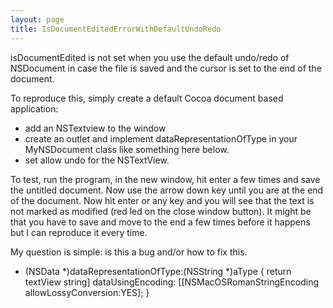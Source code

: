 ```yaml
---
layout: page
title: IsDocumentEditedErrorWithDefaultUndoRedo
---
```




isDocumentEdited is not set when you use the default undo/redo of NSDocument in case the file is saved and the cursor is set to the end of the document.

To reproduce this, simply create a default Cocoa document based application:
-  add an NSTextview to the window
-  create an outlet and implement dataRepresentationOfType in your MyNSDocument class like something here below.
- set allow undo for the NSTextView.

To test, run the program, in the new window, hit enter a few times and save the untitled document.
Now use the arrow down key until you are at the end of the document. Now hit enter or any key and you will see that the text is not marked as modified (red led on the close window button).
It might be that you have to save and move to the end a few times before it happens but I can reproduce it every time.

My question is simple: is this a bug and/or how to fix this.

    

- (NSData *)dataRepresentationOfType:(NSString *)aType
{
   return textView string] dataUsingEncoding: [[NSMacOSRomanStringEncoding allowLossyConversion:YES];
}

